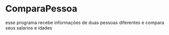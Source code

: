 # ComparaPessoa
esse programa recebe informações de duas pessoas diferentes e compara seus salarios e idades 
